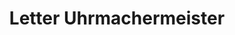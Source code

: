 ---
title: "Letter Uhrmachermeister"
url: /klagenfurt-am-woerthersee/letter-uhrmachermeister/
shop: Dorfladen
---
